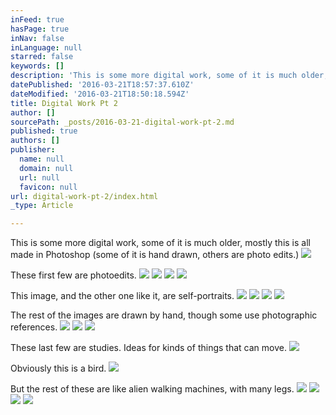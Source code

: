 ```yaml
---
inFeed: true
hasPage: true
inNav: false
inLanguage: null
starred: false
keywords: []
description: 'This is some more digital work, some of it is much older, mostly this is all made in Photoshop (some of it is hand drawn, others are photo edits.)'
datePublished: '2016-03-21T18:57:37.610Z'
dateModified: '2016-03-21T18:50:18.594Z'
title: Digital Work Pt 2
author: []
sourcePath: _posts/2016-03-21-digital-work-pt-2.md
published: true
authors: []
publisher:
  name: null
  domain: null
  url: null
  favicon: null
url: digital-work-pt-2/index.html
_type: Article

---
```

This is some more digital work, some of it is much older, mostly this is all made in Photoshop (some of it is hand drawn, others are photo edits.)
![](https://the-grid-user-content.s3-us-west-2.amazonaws.com/73ec5568-af01-4f09-8361-f5ba26c59444.jpg)

These first few are photoedits.
![](https://the-grid-user-content.s3-us-west-2.amazonaws.com/2d34613b-bea0-4954-bed2-d920dee220a6.jpg)
![](https://the-grid-user-content.s3-us-west-2.amazonaws.com/7c4e8849-7990-48c8-888e-14e9aa551d75.jpg)
![](https://the-grid-user-content.s3-us-west-2.amazonaws.com/7105f0e3-5eca-4fc2-97a7-01dcb2614cb3.jpg)
![](https://the-grid-user-content.s3-us-west-2.amazonaws.com/4046ad1d-78c0-4fd7-91f1-962c332d290b.jpg)

This image, and the other one like it, are self-portraits.
![](https://the-grid-user-content.s3-us-west-2.amazonaws.com/4ad07427-6707-4a0b-8db0-db2a9168fc13.jpg)
![](https://the-grid-user-content.s3-us-west-2.amazonaws.com/cc505e78-692e-449d-8ec4-d08a42857895.jpg)
![](https://the-grid-user-content.s3-us-west-2.amazonaws.com/98951cd8-c665-4f41-ad81-1e15fab6e06f.jpg)
![](https://the-grid-user-content.s3-us-west-2.amazonaws.com/54525bcc-bb24-474b-8b2d-f1980e47f90d.jpg)

The rest of the images are drawn by hand, though some use photographic references.
![](https://the-grid-user-content.s3-us-west-2.amazonaws.com/927bb83e-eb1e-4d26-8452-6f9bd2e8bfa9.jpg)
![](https://the-grid-user-content.s3-us-west-2.amazonaws.com/6d73fda8-01d8-4ec3-9bec-73c50777c36f.jpg)
![](https://the-grid-user-content.s3-us-west-2.amazonaws.com/9eed92aa-7c7d-4c97-9b96-d0f4aa08d4e6.jpg)

These last few are studies. Ideas for kinds of things that can move.
![](https://the-grid-user-content.s3-us-west-2.amazonaws.com/21f72190-d02f-43b0-8fec-d7838f81ffbe.jpg)

Obviously this is a bird.
![](https://the-grid-user-content.s3-us-west-2.amazonaws.com/a1a37b3c-b15f-4684-b069-bd6fb9be0b18.jpg)

But the rest of these are like alien walking machines, with many legs.
![](https://the-grid-user-content.s3-us-west-2.amazonaws.com/f4f1900c-0c16-4bc2-9e29-0577ac05955b.jpg)
![](https://the-grid-user-content.s3-us-west-2.amazonaws.com/c28b51ea-b3ff-49a3-8c7e-9ca62c4347dc.jpg)
![](https://the-grid-user-content.s3-us-west-2.amazonaws.com/238c2490-1cd4-4773-8bb6-c3ea243f50db.jpg)
![](https://the-grid-user-content.s3-us-west-2.amazonaws.com/4fac4bab-8390-4949-b548-da17d1be4195.jpg)